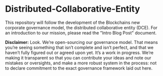 # Distributed-Collaborative-Entity


 This repository will follow the development of the Blockchains new corporate governance model, the distributed collaborative entity (DCE).  For an introduction to our mission, please read the "Intro Blog Post" document.
  
<b>Disclaimer:</b> Look. We’re open-sourcing our governance model. That means you’re seeing something that isn’t complete and isn’t perfect, and that we haven’t fully figured out or agreed upon yet. It’s a work in progress. We’re making it transparent so that you can contribute your ideas and note our mistakes or oversights, and make a more robust system in the process: not to declare commitment to the exact governance framework laid out here. 

